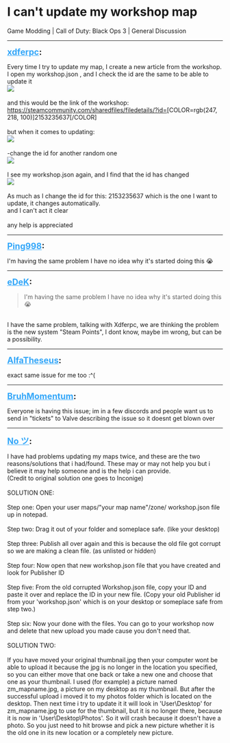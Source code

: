 # I can't update my workshop map
Game Modding | Call of Duty: Black Ops 3 | General Discussion

---
<strong style="font-size: 1.4em;"><span style="text-decoration: underline;text-decoration-color: #34a7f9;"><span style="color:#34a7f9;">xdferpc</span></span>:</strong>

<p>Every time I try to update my map, I create a new article from the workshop.<br />I open my workshop.json , and I check the id are the same to be able to update it<br /><img style="max-width: 500px;" src="{{ '/wiki/threads/assets/a.811.png' | relative_url }}"><br /><br />and this would be the link of the workshop: <a href="https://steamcommunity.com/sharedfiles/filedetails/?id=">https://steamcommunity.com/sharedfiles/filedetails/?id=</a>[COLOR=rgb(247, 218, 100)]2153235637[/COLOR]<br /><br />but when it comes to updating:<br /><img style="max-width: 500px;" src="{{ '/wiki/threads/assets/a.813.png' | relative_url }}"><br /><br />-change the id for another random one<br /><img style="max-width: 500px;" src="{{ '/wiki/threads/assets/a.815.png' | relative_url }}"><br /><br />I see my workshop.json again, and I find that the id has changed<br /><img style="max-width: 500px;" src="{{ '/wiki/threads/assets/a.818.png' | relative_url }}"><br /><br />As much as I change the id for this: 2153235637 which is the one I want to update, it changes automatically.<br />and I can&#39;t act it clear<br /><br />any help is appreciated</p>

---
<strong style="font-size: 1.4em;"><span style="text-decoration: underline;text-decoration-color: #34a7f9;"><span style="color:#34a7f9;">Ping998</span></span>:</strong>

<p>I&#39;m having the same problem I have no idea why it&#39;s started doing this &#128557;</p>

---
<strong style="font-size: 1.4em;"><span style="text-decoration: underline;text-decoration-color: #34a7f9;"><span style="color:#34a7f9;">eDeK</span></span>:</strong>

<p><blockquote>I&#39;m having the same problem I have no idea why it&#39;s started doing this &#128557;<br /></blockquote><br />I have the same problem, talking with Xdferpc, we are thinking the problem is the new system &quot;Steam Points&quot;, I dont know, maybe im wrong, but can be a possibility.</p>

---
<strong style="font-size: 1.4em;"><span style="text-decoration: underline;text-decoration-color: #34a7f9;"><span style="color:#34a7f9;">AlfaTheseus</span></span>:</strong>

<p>exact same issue for me too :^(</p>

---
<strong style="font-size: 1.4em;"><span style="text-decoration: underline;text-decoration-color: #34a7f9;"><span style="color:#34a7f9;">BruhMomentum</span></span>:</strong>

<p>Everyone is having this issue; im in a few discords and people want us to send in &quot;tickets&quot; to Valve describing the issue so it doesnt get blown over</p>

---
<strong style="font-size: 1.4em;"><span style="text-decoration: underline;text-decoration-color: #34a7f9;"><span style="color:#34a7f9;">No ツ</span></span>:</strong>

<p>I have had problems updating my maps twice, and these are the two reasons/solutions that i had/found. These may or may not help you but i believe it may help someone and is the help i can provide.<br />(Credit to original solution one goes to Inconige)<br /><br />SOLUTION ONE:<br /><br />Step one: Open your user maps/&quot;your map name&quot;/zone/ workshop.json file up in notepad.<br /><br />Step two: Drag it out of your folder and someplace safe. (like your desktop)<br /><br />Step three: Publish all over again and this is because the old file got corrupt so we are making a clean file. (as unlisted or hidden)<br /><br />Step four: Now open that new workshop.json file that you have created and look for Publisher ID<br /><br />Step five: From the old corrupted Workshop.json file, copy your ID and paste it over and replace the ID in your new file. (Copy your old Publisher id from your &#39;workshop.json&#39; which is on your desktop or someplace safe from step two.)<br /><br />Step six: Now your done with the files. You can go to your workshop now and delete that new upload you made cause you don&#39;t need that.<br /><br />SOLUTION TWO:<br /><br />If you have moved your original thumbnail.jpg then your computer wont be able to upload it because the jpg is no longer in the location you specified, so you can either move that one back or take a new one and choose that one as your thumbnail. I used (for example) a picture named zm_mapname.jpg, a picture on my desktop as my thumbnail. But after the successful upload i moved it to my photos folder which is located on the desktop. Then next time i try to update it it will look in &#39;User\Desktop&#39; for zm_mapname.jpg to use for the thumbnail, but it is no longer there, because it is now in &#39;User\Desktop\Photos&#39;. So it will crash because it doesn&#39;t have a photo. So you just need to hit browse and pick a new picture whether it is the old one in its new location or a completely new picture.</p>
